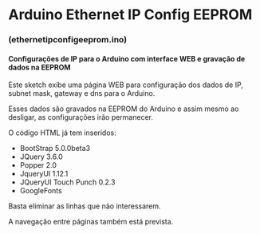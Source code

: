 # Arduino Ethernet IP Config EEPROM
### (ethernetipconfigeeprom.ino)
#### Configurações de IP para o Arduino com interface WEB e gravação de dados na EEPROM

Este sketch exibe uma página WEB para configuração dos dados de IP, subnet mask, gateway e dns para o Arduino.

Esses dados são gravados na EEPROM do Arduino e assim mesmo ao desligar, as configurações irão permanecer.

O código HTML já tem inseridos:
 - BootStrap 5.0.0beta3
 - JQuery 3.6.0
 - Popper 2.0
 - JqueryUI 1.12.1
 - JQueryUI Touch Punch 0.2.3
 - GoogleFonts

Basta eliminar as linhas que não interessarem.

A navegação entre páginas também está prevista.